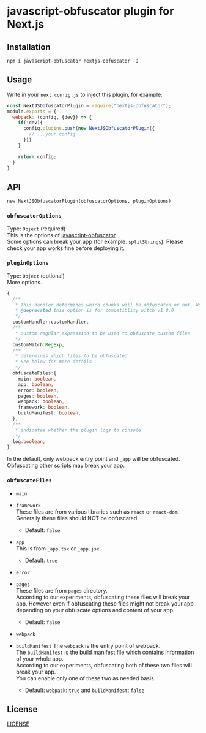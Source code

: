 # javascript-obfuscator plugin for Next.js
## Installation
```
npm i javascript-obfuscator nextjs-obfuscator -D
```
## Usage
Write in your `next.config.js` to inject this plugin, for example:
```js
const NextJSObfuscatorPlugin = require("nextjs-obfuscator");
module.exports = {
  webpack: (config, {dev}) => {
    if(!dev){
      config.plugins.push(new NextJSObfuscatorPlugin({
        // ...your config
      }))
    }

    return config;
  }
}
```
## API
`new NextJSObfuscatorPlugin(obfuscatorOptions, pluginOptions)`
### `obfuscatorOptions`
Type: `Object` (required)  
This is the options of [javascript-obfuscator](https://github.com/javascript-obfuscator/javascript-obfuscator).  
Some options can break your app (for example: `splitStrings`). Please check your app works fine before deploying it.  
### `pluginOptions`
Type: `Object` (optional)  
More options.
```ts
{
  /**
   * This handler determines which chunks will be obfuscated or not. We do not recommend to use this arg.  
   * @deprecated this option is for compatiblity witch v1.0.0
   */
  customHandler:customHandler,
  /**
   * custom regular expression to be used to obfuscate custom files
   */
  customMatch:RegExp,
  /**
   * determines which files to be obfuscated
   * See below for more details
   */
  obfuscateFiles:{
    main: boolean,
    app: boolean,
    error: boolean,
    pages: boolean,
    webpack: boolean,
    framework: boolean,
    buildManifest: boolean,
  },
  /**
   * indicates whether the plugin logs to console
   */
  log:boolean,
}
```
In the default, only webpack entry point and `_app` will be obfuscated. Obfuscating other scripts may break your app. 

### `obfuscateFiles`
- `main`  
- `framework`  
  These files are from various libraries such as `react` or `react-dom`.  
  Generally these files should NOT be obfuscated.  
  - Default: `false`  

- `app`  
  This is from `_app.tsx` or `_app.jsx`.  
  - Default: `true`  

- `error`  
- `pages`  
  These files are from `pages` directory.  
  According to our experiments, obfuscating these files will break your app. However even if obfuscating these files might not break your app depending on your obfuscate options and content of your app.  
  - Default: `false`

- `webpack`
- `buildManifest`
  The `webpack` is the entry point of webpack.  
  The `buildManifest` is the build manifest file which contains information of your whole app.  
  According to our experiments, obfuscating both of these two files will break your app.  
  You can enable only one of these two as needed basis.
  - Default: `webpack`: `true` and `buildManifest`: `false`


## License
[LICENSE](LICENSE)